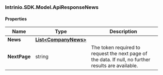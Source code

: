 [//]: # (CLASS:Intrinio.SDK.Model.ApiResponseNews)

[//]: # (KIND:object)

### Intrinio.SDK.Model.ApiResponseNews
#### Properties

[//]: # (START_DEFINITION)

Name | Type | Description
------------ | ------------- | -------------
**News** | [**List&lt;CompanyNews&gt;**](CompanyNews.md) |  &nbsp;
**NextPage** | string | The token required to request the next page of the data. If null, no further results are available. &nbsp;

[//]: # (END_DEFINITION)


[//]: # (CONTAINED_CLASS:Intrinio.SDK.Model.CompanyNews)



